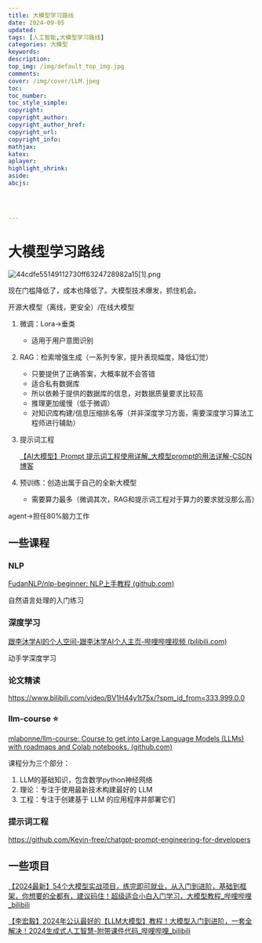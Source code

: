 ```yaml
---
title: 大模型学习路线
date: 2024-09-05
updated:
tags: [人工智能,大模型学习路线]
categories: 大模型
keywords:
description:
top_img: /img/default_top_img.jpg
comments:
cover: /img/cover/LLM.jpeg
toc:
toc_number:
toc_style_simple:
copyright:
copyright_author:
copyright_author_href:
copyright_url:
copyright_info:
mathjax:
katex:
aplayer:
highlight_shrink:
aside:
abcjs:




---
```


# 大模型学习路线





![44cdfe55149112730ff6324728982a15[1].png](https://s2.loli.net/2024/09/05/oKB5wZPCIe3mUuQ.png)

现在门槛降低了，成本也降低了。大模型技术爆发，抓住机会。

开源大模型（离线，更安全）/在线大模型

1. 微调：Lora->垂类
   - 适用于用户意图识别

2. RAG：检索增强生成（一系列专家，提升表现幅度，降低幻觉）
   - 只要提供了正确答案，大概率就不会答错
   - 适合私有数据库
   - 所以依赖于提供的数据库的信息，对数据质量要求比较高
   - 推理更加缓慢（低于微调）
   - 对知识库构建/信息压缩排名等（并非深度学习方面，需要深度学习算法工程师进行辅助）

3. 提示词工程

   [【AI大模型】Prompt 提示词工程使用详解_大模型prompt的用法详解-CSDN博客](https://blog.csdn.net/zhangcongyi420/article/details/140736194?ops_request_misc=%7B%22request%5Fid%22%3A%225D002298-9B1C-475B-9F7A-0D6B76FE2120%22%2C%22scm%22%3A%2220140713.130102334.pc%5Fall.%22%7D&request_id=5D002298-9B1C-475B-9F7A-0D6B76FE2120&biz_id=0&utm_medium=distribute.pc_search_result.none-task-blog-2~all~first_rank_ecpm_v1~rank_v31_ecpm-2-140736194-null-null.142^v100^pc_search_result_base8&utm_term=提示词工程&spm=1018.2226.3001.4187)

4. 预训练：创造出属于自己的全新大模型
   - 需要算力最多（微调其次，RAG和提示词工程对于算力的要求就没那么高）



agent->担任80%脑力工作



## 一些课程

### NLP

[FudanNLP/nlp-beginner: NLP上手教程 (github.com)](https://github.com/FudanNLP/nlp-beginner)

自然语言处理的入门练习

### 深度学习

[跟李沐学AI的个人空间-跟李沐学AI个人主页-哔哩哔哩视频 (bilibili.com)](https://space.bilibili.com/1567748478/channel/seriesdetail?sid=358497)

动手学深度学习

### 论文精读

https://www.bilibili.com/video/BV1H44y1t75x/?spm_id_from=333.999.0.0

### llm-course :star:

[mlabonne/llm-course: Course to get into Large Language Models (LLMs) with roadmaps and Colab notebooks. (github.com)](https://github.com/mlabonne/llm-course)

课程分为三个部分：

1. LLM的基础知识，包含数学python神经网络
2. 理论：专注于使用最新技术构建最好的 LLM
3. 工程：专注于创建基于 LLM 的应用程序并部署它们

### 提示词工程

https://github.com/Kevin-free/chatgpt-prompt-engineering-for-developers

## 一些项目

[【2024最新】54个大模型实战项目，练完即可就业，从入门到进阶，基础到框架，你想要的全都有，建议码住！超级适合小白入门学习，大模型教程_哔哩哔哩_bilibili](https://www.bilibili.com/video/BV1kDpme9EwU/?spm_id_from=autoNext&vd_source=d2728007bbda9125d177004b9124afc1)

[【李宏毅】2024年公认最好的【LLM大模型】教程！大模型入门到进阶，一套全解决！2024生成式人工智慧-附带课件代码_哔哩哔哩_bilibili](https://www.bilibili.com/video/BV1XS411w7qr/?spm_id_from=333.788.recommend_more_video.0&vd_source=d2728007bbda9125d177004b9124afc1)